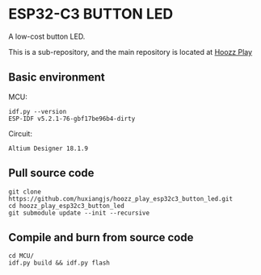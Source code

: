 # ESP32-C3 BUTTON LED
A low-cost button LED.

This is a sub-repository, and the main repository is located at [Hoozz Play](https://github.com/huxiangjs/hoozz_play)

## Basic environment
MCU:
```
idf.py --version
ESP-IDF v5.2.1-76-gbf17be96b4-dirty
```
Circuit:
```
Altium Designer 18.1.9
```

## Pull source code
```shell
git clone https://github.com/huxiangjs/hoozz_play_esp32c3_button_led.git
cd hoozz_play_esp32c3_button_led
git submodule update --init --recursive
```

## Compile and burn from source code
```shell
cd MCU/
idf.py build && idf.py flash
```

